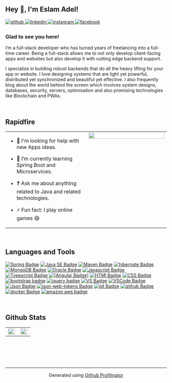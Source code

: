 ## Hey 👋, I'm Eslam Adel!  
  

<a href="https://github.com/EslamA99" target="_blank">
<img src=https://img.shields.io/badge/github-%2324292e.svg?&style=for-the-badge&logo=github&logoColor=white alt=github style="margin-bottom: 5px;" />
</a>
<a href="https://linkedin.com/in/eslama99" target="_blank">
<img src=https://img.shields.io/badge/linkedin-%231E77B5.svg?&style=for-the-badge&logo=linkedin&logoColor=white alt=linkedin style="margin-bottom: 5px;" />
</a>
<a href="https://instagram.com/eslamadelahlawy/" target="_blank">
<img src=https://img.shields.io/badge/instagram-%23000000.svg?&style=for-the-badge&logo=instagram&logoColor=white alt=instagram style="margin-bottom: 5px;" />
</a>
<a href="https://www.facebook.com/AhlaaWaay" target="_blank">
<img src=https://img.shields.io/badge/facebook-%232E87FB.svg?&style=for-the-badge&logo=facebook&logoColor=white alt=facebook style="margin-bottom: 5px;" />
</a>  
  



### Glad to see you here!  
I’m a full-stack developer who has turned years of freelancing into a full-time career. Being a full-stack allows me to not only develop client-facing apps and websites but also develop it with cutting edge backend support.

I specialize in building robust backends that do all the heavy lifting for your app or website. I love designing systems that are light yet powerful, distributed yet synchronized and beautiful yet effective. I also frequently blog about the world behind the screen which involves system designs, databases, security, servers, optimisation and also promising technologies like Blockchain and PWAs.  
  

<br/>  


## Rapidfire  
<table><tr><td valign="top" width="50%">

- 🤔 I'm looking for help with new Apps ideas.  
  

- 🌱 I’m currently learning Spring Boot and Microservices.  
  

- ❓ Ask me about anything related to Java and related technologies.  
  

- ⚡ Fun fact: I play online games 😅  


</td><td valign="top" width="50%">

<div align="right">
<img src="https://rishavanand.github.io/static/images/greetings.gif" align="right" style="width: 100%" />
</div>  


</td></tr></table>  

<br/>  
 
 ## Languages and Tools  
<p data-sourcepos="25:1-54:143" dir="auto"><a href="https://spring.io/" rel="nofollow"><img src="https://camo.githubusercontent.com/0e1c9fe6f35e00d4bb2db410916bf670c9f64cb35ef2292cbb083962db61c22f/68747470733a2f2f696d672e736869656c64732e696f2f62616467652f737072696e672d3644423333463f7374796c653d666c6174266c6162656c436f6c6f723d364442333346266c6f676f3d737072696e67266c6f676f436f6c6f723d7768697465" alt="Spring Badge" data-canonical-src="https://img.shields.io/badge/spring-6DB33F?style=flat&amp;labelColor=6DB33F&amp;logo=spring&amp;logoColor=white" style="max-width: 100%;"></a>
<a href="https://www.oracle.com/java/" rel="nofollow"><img src="https://camo.githubusercontent.com/f9258c4c56614e4ab876e934b5b8a812880bdab2a0d738fcb8fc7f5ec989f56d/68747470733a2f2f696d672e736869656c64732e696f2f62616467652f6a6176612d3030373339363f7374796c653d666c6174266c6162656c436f6c6f723d303037333936266c6f676f3d4a617661266c6f676f436f6c6f723d7768697465" alt="Java SE Badge" data-canonical-src="https://img.shields.io/badge/java-007396?style=flat&amp;labelColor=007396&amp;logo=Java&amp;logoColor=white" style="max-width: 100%;"></a>
<a href="https://www.apache.org/" rel="nofollow"><img src="https://camo.githubusercontent.com/659726f90baa1641485dbf6ab3c5e6685f168b8ea0914b9b05ca0d56fb484d90/68747470733a2f2f696d672e736869656c64732e696f2f62616467652f4d6176656e2d4337314133363f7374796c653d666c6174266c6162656c436f6c6f723d433731413336266c6f676f3d617061636865266c6f676f436f6c6f723d7768697465" alt="Maven Badge" data-canonical-src="https://img.shields.io/badge/Maven-C71A36?style=flat&amp;labelColor=C71A36&amp;logo=apache&amp;logoColor=white" style="max-width: 100%;"></a>
<a href="http://hibernate.org/" rel="nofollow"><img src="https://camo.githubusercontent.com/aa512c8f1c7d896bfcce2c2c32922d9268237ee9a7b1110a449778bfe315b6ff/68747470733a2f2f696d672e736869656c64732e696f2f62616467652f48696265726e6174652d3539363636433f7374796c653d666c6174266c6162656c436f6c6f723d353936363643266c6f676f3d68696265726e617465266c6f676f436f6c6f723d7768697465" alt="hibernate Badge" data-canonical-src="https://img.shields.io/badge/Hibernate-59666C?style=flat&amp;labelColor=59666C&amp;logo=hibernate&amp;logoColor=white" style="max-width: 100%;"></a>
<a href="https://www.mongodb.com/" rel="nofollow"><img src="https://camo.githubusercontent.com/1936f5a2d134890d6267f3e97f4ad86973368453eb0b7832d260bba0687ce41f/68747470733a2f2f696d672e736869656c64732e696f2f62616467652f4d6f6e676f44422d3437413234383f7374796c653d666c6174266c6162656c436f6c6f723d343741323438266c6f676f3d4d6f6e676f4442266c6f676f436f6c6f723d7768697465" alt="MongoDB Badge" data-canonical-src="https://img.shields.io/badge/MongoDB-47A248?style=flat&amp;labelColor=47A248&amp;logo=MongoDB&amp;logoColor=white" style="max-width: 100%;"></a>
<a href="https://www.oracle.com/database/" rel="nofollow"><img src="https://camo.githubusercontent.com/7575c946ed74ecb8881e6cfd7462366ccbef42121840e5e56c05d67abdab390a/68747470733a2f2f696d672e736869656c64732e696f2f62616467652f6f7261636c652d4337314133363f7374796c653d666c6174266c6162656c436f6c6f723d433731413336266c6f676f3d6f7261636c65266c6f676f436f6c6f723d7768697465" alt="Oracle Badge" data-canonical-src="https://img.shields.io/badge/oracle-C71A36?style=flat&amp;labelColor=C71A36&amp;logo=oracle&amp;logoColor=white" style="max-width: 100%;"></a>
<a href="https://www.javascript.com/" rel="nofollow"><img src="https://camo.githubusercontent.com/433e3164550e71967db81eb1ae067dbfbfb5664beac3aa44815151f98a561100/68747470733a2f2f696d672e736869656c64732e696f2f62616467652f6a6176617363726970742d4637444631453f7374796c653d666c6174266c6162656c436f6c6f723d463744463145266c6f676f3d6a617661736372697074266c6f676f436f6c6f723d7768697465" alt="Javascript Badge" data-canonical-src="https://img.shields.io/badge/javascript-F7DF1E?style=flat&amp;labelColor=F7DF1E&amp;logo=javascript&amp;logoColor=white" style="max-width: 100%;"></a>
<a href="https://www.typescriptlang.org/" rel="nofollow"><img src="https://camo.githubusercontent.com/de395167a897234d9e372c504324837908b19b810e0a89d797b1a97c2ff10a41/68747470733a2f2f696d672e736869656c64732e696f2f62616467652f747970657363726970742d3331373843363f7374796c653d666c6174266c6162656c436f6c6f723d333137384336266c6f676f3d74797065736372697074266c6f676f436f6c6f723d7768697465" alt="Typescript Badge" data-canonical-src="https://img.shields.io/badge/typescript-3178C6?style=flat&amp;labelColor=3178C6&amp;logo=typescript&amp;logoColor=white" style="max-width: 100%;"></a>
<a href="https://angular.io/" rel="nofollow"><img src="https://camo.githubusercontent.com/1eab397de7b18dc78d0c4423f8ccc4fcea5b81a4613467bffcb5569cb4a69007/68747470733a2f2f696d672e736869656c64732e696f2f62616467652f616e67756c61722d4444303033313f7374796c653d666c6174266c6162656c436f6c6f723d444430303331266c6f676f3d616e67756c6172266c6f676f436f6c6f723d7768697465" alt="[Angular Badge]" data-canonical-src="https://img.shields.io/badge/angular-DD0031?style=flat&amp;labelColor=DD0031&amp;logo=angular&amp;logoColor=white" style="max-width: 100%;"></a>
<a href="https://developer.mozilla.org/en-US/docs/Learn/HTML/Introduction_to_HTML" rel="nofollow"><img src="https://camo.githubusercontent.com/b7cb07b4d98619e34fa83444c79f7da5d6befd375110dd393ecf59b2d6b94326/68747470733a2f2f696d672e736869656c64732e696f2f62616467652f48544d4c352d4533344632363f7374796c653d666c6174266c6162656c436f6c6f723d453334463236266c6f676f3d68746d6c35266c6f676f436f6c6f723d7768697465" alt="HTMl Badge" data-canonical-src="https://img.shields.io/badge/HTML5-E34F26?style=flat&amp;labelColor=E34F26&amp;logo=html5&amp;logoColor=white" style="max-width: 100%;"></a>
<a href="https://developer.mozilla.org/en-US/docs/Web/CSS/Reference" rel="nofollow"><img src="https://camo.githubusercontent.com/cdb33dfc432eae9731dd18ccffde8764be34f564e635af46756615f418c20338/68747470733a2f2f696d672e736869656c64732e696f2f62616467652f435353332d3135373242363f7374796c653d666c6174266c6162656c436f6c6f723d313537324236266c6f676f3d43535333266c6f676f436f6c6f723d7768697465" alt="CSS Badge" data-canonical-src="https://img.shields.io/badge/CSS3-1572B6?style=flat&amp;labelColor=1572B6&amp;logo=CSS3&amp;logoColor=white" style="max-width: 100%;"></a>
<a href="https://getbootstrap.com/" rel="nofollow"><img src="https://camo.githubusercontent.com/fbda1836bea8d65ba3b8f9ce02e08e902bf66c37e2648a70cf3758460a5e416e/68747470733a2f2f696d672e736869656c64732e696f2f62616467652f426f6f7473747261702d3739353242333f7374796c653d666c6174266c6162656c436f6c6f723d373935324233266c6f676f3d426f6f747374726170266c6f676f436f6c6f723d7768697465" alt="bootstrap badge" data-canonical-src="https://img.shields.io/badge/Bootstrap-7952B3?style=flat&amp;labelColor=7952B3&amp;logo=Bootstrap&amp;logoColor=white" style="max-width: 100%;"></a>
<a href="https://jquery.com/" rel="nofollow"><img src="https://camo.githubusercontent.com/fd82036687d9f3101b5a68ee5f782c875a7eff00a9ffa3b8d3708be8a5746cbf/68747470733a2f2f696d672e736869656c64732e696f2f62616467652f6a71756572792d3037363941443f7374796c653d666c6174266c6162656c436f6c6f723d303736394144266c6f676f3d6a7175657279266c6f676f436f6c6f723d7768697465" alt="jquery badge" data-canonical-src="https://img.shields.io/badge/jquery-0769AD?style=flat&amp;labelColor=0769AD&amp;logo=jquery&amp;logoColor=white" style="max-width: 100%;"></a>
<a href="https://visualstudio.microsoft.com/" rel="nofollow"><img src="https://camo.githubusercontent.com/6377f5d65b8f495af1f523b6eda750f701579c9a38e486062d821123f0330237/68747470733a2f2f696d672e736869656c64732e696f2f62616467652f56697375616c25323053747564696f2d3543324439313f7374796c653d666c6174266c6162656c436f6c6f723d354332443931266c6f676f3d56697375616c25323053747564696f266c6f676f436f6c6f723d7768697465" alt="VS Badge" data-canonical-src="https://img.shields.io/badge/Visual%20Studio-5C2D91?style=flat&amp;labelColor=5C2D91&amp;logo=Visual%20Studio&amp;logoColor=white" style="max-width: 100%;"></a>
<a href="#"><img src="https://camo.githubusercontent.com/aba488362a8304eb5816a863e38bdfbe17aec84df35296ac40e1128ab29bde01/68747470733a2f2f696d672e736869656c64732e696f2f62616467652f7673253230636f64652d3030374143433f7374796c653d666c6174266c6162656c436f6c6f723d303037414343266c6f676f3d56697375616c25323053747564696f253230436f6465266c6f676f436f6c6f723d7768697465" alt="VSCode Badge" data-canonical-src="https://img.shields.io/badge/vs%20code-007ACC?style=flat&amp;labelColor=007ACC&amp;logo=Visual%20Studio%20Code&amp;logoColor=white" style="max-width: 100%;"></a>
<a href="#"><img src="https://camo.githubusercontent.com/be4419fee5cda19f6930c7e23dd0039f48795ef3ace6856fdc6e07cad8332be6/68747470733a2f2f696d672e736869656c64732e696f2f62616467652f4a736f6e2d3030303030303f7374796c653d666c6174266c6162656c436f6c6f723d303030303030266c6f676f3d4a736f6e266c6f676f436f6c6f723d7768697465" alt="Json Badge" data-canonical-src="https://img.shields.io/badge/Json-000000?style=flat&amp;labelColor=000000&amp;logo=Json&amp;logoColor=white" style="max-width: 100%;"></a>
<a href="#"><img src="https://camo.githubusercontent.com/eb63ddff3d1201f1e799ec8e8a6b670a20d870cc254eb60b188a17c2e9ee9ef3/68747470733a2f2f696d672e736869656c64732e696f2f62616467652f4a736f6e576562546f6b656e732d3030303030303f7374796c653d666c6174266c6162656c436f6c6f723d303030303030266c6f676f3d6a736f6e2d7765622d746f6b656e73266c6f676f436f6c6f723d7768697465" alt="json-web-tokens Badge" data-canonical-src="https://img.shields.io/badge/JsonWebTokens-000000?style=flat&amp;labelColor=000000&amp;logo=json-web-tokens&amp;logoColor=white" style="max-width: 100%;"></a>
<a href="https://code.visualstudio.com/" rel="nofollow"><img src="https://camo.githubusercontent.com/93d7aa29fd7ed8d56ea1de3188d5f6fd719571d6509a62166cba8fef3ea6e274/68747470733a2f2f696d672e736869656c64732e696f2f62616467652f6769742d4630353033323f7374796c653d666c6174266c6162656c436f6c6f723d463035303332266c6f676f3d676974266c6f676f436f6c6f723d7768697465" alt="git Badge" data-canonical-src="https://img.shields.io/badge/git-F05032?style=flat&amp;labelColor=F05032&amp;logo=git&amp;logoColor=white" style="max-width: 100%;"></a>
<a href="#"><img src="https://camo.githubusercontent.com/f4e4773a89a257b07114ad336995dde1beeb27482affe9c6425a032b0d23637f/68747470733a2f2f696d672e736869656c64732e696f2f62616467652f4769744875622d3138313731373f7374796c653d666c6174266c6162656c436f6c6f723d313831373137266c6f676f3d476974487562266c6f676f436f6c6f723d7768697465" alt="github Badge" data-canonical-src="https://img.shields.io/badge/GitHub-181717?style=flat&amp;labelColor=181717&amp;logo=GitHub&amp;logoColor=white" style="max-width: 100%;"></a>
<a href="https://www.docker.com/" rel="nofollow"><img src="https://camo.githubusercontent.com/8a290b84d06a5dbde4bf0eeecba11ad088f65437382fa18268ee7212059f0f7b/68747470733a2f2f696d672e736869656c64732e696f2f62616467652f646f636b65722d3234393645443f7374796c653d666c6174266c6162656c436f6c6f723d323439364544266c6f676f3d646f636b6572266c6f676f436f6c6f723d7768697465" alt="docker Badge" data-canonical-src="https://img.shields.io/badge/docker-2496ED?style=flat&amp;labelColor=2496ED&amp;logo=docker&amp;logoColor=white" style="max-width: 100%;"></a>
<a href="https://www.amazon.com/" rel="nofollow"><img src="https://camo.githubusercontent.com/beab0b3604ef8303d0cd8f37619c696ea336c7d95b2c6c84f730d77b3a64164d/68747470733a2f2f696d672e736869656c64732e696f2f62616467652f616d617a6f6e6177732d3233324633453f7374796c653d666c6174266c6162656c436f6c6f723d323332463345266c6f676f3d616d617a6f6e266c6f676f436f6c6f723d7768697465" alt="amazon aws badge" data-canonical-src="https://img.shields.io/badge/amazonaws-232F3E?style=flat&amp;labelColor=232F3E&amp;logo=amazon&amp;logoColor=white" style="max-width: 100%;"></a>
</p> 

<br/>  

## Github Stats  
<table><tr><td valign="top" width="50%">

<img src="https://github-readme-stats.vercel.app/api?username=EslamA99&show_icons=true&count_private=true&hide_border=true" align="left" style="width: 100%" />

</td><td valign="top" width="50%">

<div align="right"><img src="https://github-readme-stats.vercel.app/api/top-langs/?username=EslamA99&hide_border=true&layout=compact" align="right" style="width: 100%" /></div>

</td></tr></table>  

<br/>  

  

<br/>  

  

<br/>  


<br />

----
<div align="center">Generated using <a href="https://profilinator.rishav.dev/" target="_blank">Github Profilinator</a></div>

